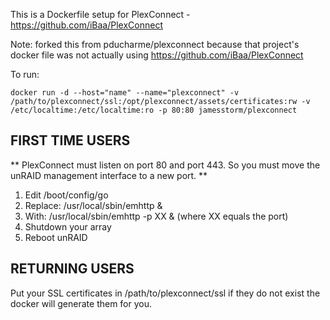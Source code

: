 This is a Dockerfile setup for PlexConnect - https://github.com/iBaa/PlexConnect

Note: forked this from pducharme/plexconnect because that project's docker file was not actually using https://github.com/iBaa/PlexConnect


To run:

```
docker run -d --host="name" --name="plexconnect" -v /path/to/plexconnect/ssl:/opt/plexconnect/assets/certificates:rw -v /etc/localtime:/etc/localtime:ro -p 80:80 jamesstorm/plexconnect
```

FIRST TIME USERS
---

** PlexConnect must listen on port 80 and port 443. So you must move the unRAID management interface to a new port. **

1. Edit /boot/config/go
2. Replace: /usr/local/sbin/emhttp &
3. With: /usr/local/sbin/emhttp -p XX & (where XX equals the port)
4. Shutdown your array
5. Reboot unRAID

RETURNING USERS
---

Put your SSL certificates in /path/to/plexconnect/ssl if they do not exist the docker will generate them for you.
